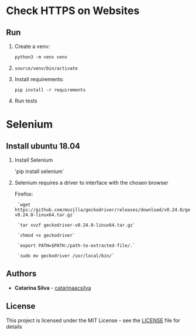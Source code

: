 # Check HTTPS on Websites



## Run

1. Create a venv:

    `python3 -m venv venv`

2. `source/venv/bin/activate`

3. Install requirements:

    `pip install -r requirements`

4. Run tests


# Selenium

## Install ubuntu 18.04

1. Install Selenium

    'pip install selenium`

2. Selenium requires a driver to interface with the chosen browser

    Firefox:

        `wget https://github.com/mozilla/geckodriver/releases/download/v0.24.0/geckodriver-v0.24.0-linux64.tar.gz`

        `tar xvzf geckodriver-v0.24.0-linux64.tar.gz`

        `chmod +x geckodriver`

        `export PATH=$PATH:/path-to-extracted-file/.`

        `sudo mv geckodriver /usr/local/bin/`


## Authors

* **Catarina Silva** - [catarinaacsilva](https://github.com/catarinaacsilva)

## License

This project is licensed under the MIT License - see the [LICENSE](LICENSE) file for details